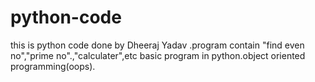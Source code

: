 # python-code
this is python code done by Dheeraj Yadav .program contain "find even no","prime no".,"calculater",etc basic program in python.object oriented programming(oops).

